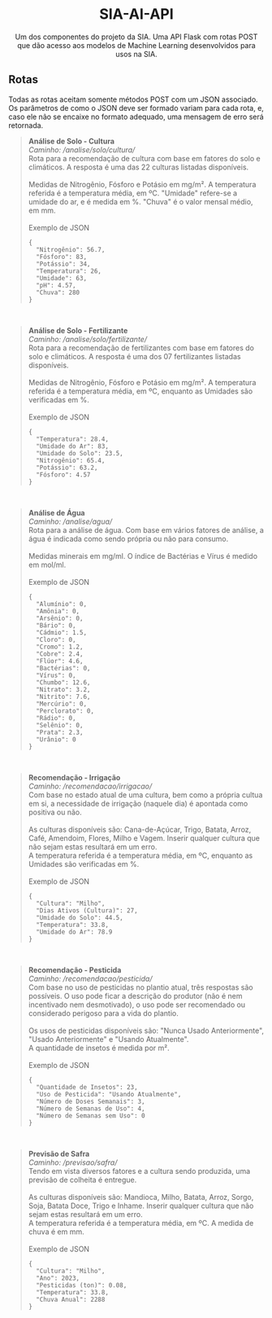<h1 align="center"> SIA-AI-API </h1>
<p align = "center">Um dos componentes do projeto da SIA. Uma API Flask com rotas POST que dão acesso aos modelos de Machine Learning desenvolvidos para usos na SIA.</p>

## Rotas
Todas as rotas aceitam somente métodos POST com um JSON associado. Os parâmetros de como o JSON deve ser formado variam para cada rota, e, caso ele não
se encaixe no formato adequado, uma mensagem de erro será retornada.

> **Análise de Solo - Cultura**
> <br>
> *Caminho: /analise/solo/cultura/*
> <br>
> Rota para a recomendação de cultura com base em fatores do solo e climáticos. A resposta é uma das 22 culturas listadas disponíveis.
> <br>
> <br>
> Medidas de Nitrogênio, Fósforo e Potásio em mg/m². A temperatura referida é a temperatura média, em ºC. "Umidade" refere-se a umidade do
> ar, e é medida em %. "Chuva" é o valor mensal médio, em mm.
> <br>
> <br>
> Exemplo de JSON
> ```
> {
>   "Nitrogênio": 56.7,
>   "Fósforo": 83,
>   "Potássio": 34,
>   "Temperatura": 26,
>   "Umidade": 63,
>   "pH": 4.57,
>   "Chuva": 280
> }
> ```

<br>

> **Análise de Solo - Fertilizante**
> <br>
> *Caminho: /analise/solo/fertilizante/*
> <br>
> Rota para a recomendação de fertilizantes com base em fatores do solo e climáticos. A resposta é uma dos 07 fertilizantes listadas disponíveis.
> <br>
> <br>
> Medidas de Nitrogênio, Fósforo e Potásio em mg/m². A temperatura referida é a temperatura média, em ºC, enquanto as Umidades são verificadas em %.
> <br>
> <br>
> Exemplo de JSON
> ```
> {
>   "Temperatura": 28.4,
>   "Umidade do Ar": 83,
>   "Umidade do Solo": 23.5,
>   "Nitrogênio": 65.4,
>   "Potássio": 63.2,
>   "Fósforo": 4.57
> }
> ```

<br>

> **Análise de Água**
> <br>
> *Caminho: /analise/agua/*
> <br>
> Rota para a análise de água. Com base em vários fatores de análise, a água é indicada como sendo própria ou não para consumo.
> <br>
> <br>
> Medidas minerais em mg/ml. O índice de Bactérias e Vírus é medido em mol/ml.
> <br>
> <br>
> Exemplo de JSON
> ```
> {
>   "Alumínio": 0,
>   "Amônia": 0,
>   "Arsênio": 0,
>   "Bário": 0,
>   "Cádmio": 1.5,
>   "Cloro": 0,
>   "Cromo": 1.2,
>   "Cobre": 2.4,
>   "Flúor": 4.6,
>   "Bactérias": 0,
>   "Vírus": 0,
>   "Chumbo": 12.6,
>   "Nitrato": 3.2,
>   "Nitrito": 7.6,
>   "Mercúrio": 0,
>   "Perclorato": 0,
>   "Rádio": 0,
>   "Selênio": 0,
>   "Prata": 2.3,
>   "Urânio": 0
> }
> ```

<br>

> **Recomendação - Irrigação**
> <br>
> *Caminho: /recomendacao/irrigacao/*
> <br>
> Com base no estado atual de uma cultura, bem como a própria cultua em si, a necessidade de irrigação (naquele dia) é apontada como positiva ou não.
> <br>
> <br>
> As culturas disponíveis são: Cana-de-Açúcar, Trigo, Batata, Arroz, Café, Amendoim, Flores, Milho e Vagem. Inserir qualquer cultura que não sejam estas resultará em um erro.
> <br>
> A temperatura referida é a temperatura média, em ºC, enquanto as Umidades são verificadas em %.
> <br>
> <br>
> Exemplo de JSON
> ```
> {
>   "Cultura": "Milho",
>   "Dias Ativos (Cultura)": 27,
>   "Umidade do Solo": 44.5,
>   "Temperatura": 33.8,
>   "Umidade do Ar": 78.9
> }
> ```

<br>

> **Recomendação - Pesticida**
> <br>
> *Caminho: /recomendacao/pesticida/*
> <br>
> Com base no uso de pesticidas no plantio atual, três respostas são possíveis. O uso pode ficar a descrição
> do produtor (não é nem incentivado nem desmotivado), o uso pode ser recomendado ou considerado perigoso
> para a vida do plantio.
> <br>
> <br>
> Os usos de pesticidas disponíveis são: "Nunca Usado Anteriormente", "Usado Anteriormente" e "Usando Atualmente".
> <br>
> A quantidade de insetos é medida por m².
> <br>
> <br>
> Exemplo de JSON
> ```
> {
>   "Quantidade de Insetos": 23,
>   "Uso de Pesticida": "Usando Atualmente",
>   "Número de Doses Semanais": 3,
>   "Número de Semanas de Uso": 4,
>   "Número de Semanas sem Uso": 0
> }
> ```

<br>

> **Previsão de Safra**
> <br>
> *Caminho: /previsao/safra/*
> <br>
> Tendo em vista diversos fatores e a cultura sendo produzida, uma previsão de colheita é entregue.
> <br>
> <br>
> As culturas disponíveis são: Mandioca, Milho, Batata, Arroz, Sorgo, Soja, Batata Doce, Trigo e Inhame. Inserir qualquer cultura que não sejam estas resultará em um erro.
> <br>
> A temperatura referida é a temperatura média, em ºC. A medida de chuva é em mm.
> <br>
> <br>
> Exemplo de JSON
> ```
> {
>   "Cultura": "Milho",
>   "Ano": 2023,
>   "Pesticidas (ton)": 0.08,
>   "Temperatura": 33.8,
>   "Chuva Anual": 2288
> }
> ```
